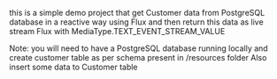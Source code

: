 this is a simple demo project that get Customer data from PostgreSQL database in a reactive way using Flux
and then return this data as live stream Flux with  MediaType.TEXT_EVENT_STREAM_VALUE

Note: you will need to have a PostgreSQL database running locally and create customer table as per schema present in /resources folder 
Also insert some data to Customer table